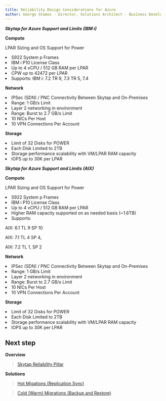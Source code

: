 ```yaml
---
title: Reliability Design Considerations for Azure
author: George Stamos - Director, Solutions Architect - Business Development
---
```


***Skytap for Azure Support and Limits (IBM i)***


**Compute**

LPAR Sizing and OS Support
for Power

<li>S922 System p Frames
<li>IBM i P10 License Class
<li>Up to 4 vCPU / 512 GB RAM per LPAR
<li>CPW up to 42472 per LPAR
<li>Supports:
IBM i:  7.2 TR 9, 7.3 TR 5, 7.4


**Network**

<li>IPSec (SDN) / PNC Connectivity Between Skytap and On-Premises		<li>Range: 1 GB/s Limit
<li>Layer 2 networking in environment
 <li>Range: Burst to 2.7 GB/s Limit
<li>10 NICs Per Host
<li>10 VPN Connections Per Account


**Storage**
<li> Limit of 32 Disks for POWER
<li>Each Disk Limited to 2TB 
<li>Storage performance scalability with VM/LPAR RAM capacity
<li>IOPS up to 30K per LPAR


***Skytap for Azure Support and Limits (AIX)***


**Compute**

LPAR Sizing and OS Support
for Power

<li>S922 System p Frames
<li>IBM i P10 License Class
<li>Up to 4 vCPU / 512 GB RAM per LPAR
<li>Higher RAM capacity supported on as needed basis (~1.6TB)
<li>Supports:

AIX: 6.1 TL 9 SP 10

AIX: 7.1 TL 4 SP 4, 

AIX: 7.2 TL 1, SP 2



**Network**

<li>IPSec (SDN) / PNC Connectivity Between Skytap and On-Premises		<li>Range: 1 GB/s Limit
<li>Layer 2 networking in environment
 <li>Range: Burst to 2.7 GB/s Limit
<li>10 NICs Per Host
<li>10 VPN Connections Per Account


**Storage**
<li> Limit of 32 Disks for POWER
<li>Each Disk Limited to 2TB 
<li>Storage performance scalability with VM/LPAR RAM capacity
<li>IOPS up to 30K per LPAR

## Next step

**Overview**
>[Skytap Reliability Pillar](README.md)

<!-- **Design**

>[Design Considerations for IBM Cloud](designconsiderationsibm.md)
-->

**Solutions**
 >[Hot Migations (Replication Sync)](solutions/HotMigrationOverview.md)
  
 >[Cold (Warm) Migrations (Backup and Restore)](solutions/ColdMigrationsOverview.md)
